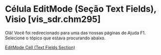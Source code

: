 
# Célula EditMode (Seção Text Fields), Visio [vis_sdr.chm295]

Olá! Você foi redirecionado para uma das nossas páginas de Ajuda F1. Selecione o tópico que estava procurando abaixo.

[EditMode Cell (Text Fields Section)](http://msdn.microsoft.com/library/350b213f-12b5-51ed-2b0d-68fda7a6e019%28Office.15%29.aspx)
